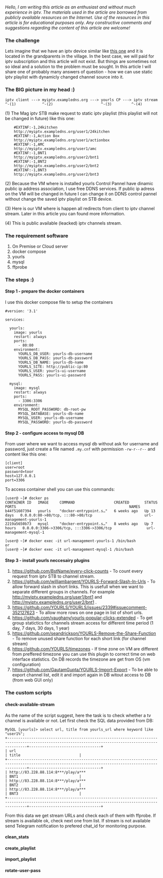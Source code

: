 *Hello, I am writing this article as an enthusiast and without much experience in iptv. The materials used in the article are borrowed from publicly available resources on the Internet. Use of the resources in this article is for educational purposes only.
Any constructive comments and suggestions regarding the content of this article are welcome!*

### The challenge
Lets imagine that we have an iptv device similar like [this one](https://www.infomir.eu/eng/products/archive/mag-257/ "Infomir MAG 257") and it is located in the grandparents in the village. In the best case, we will paid for iptv subscription and this article will not exist. But things are sometimes not so ideal and a solution to the problem must be sought.
In this article I will share one of probably many answers of question - how we can use static iptv playlist with dynamicly changed channel source into it.

### The BIG picture in my head :)
```
iptv client ---> myiptv.exampledns.org ---> yourls CP ---> iptv stream
^-(1)            ^-(2)                      ^-(3)         ^-(4)
```

(1) The Mag iptv STB make request to static iptv playlist (this playlist will not be changed in future) like this one:

```    #EXTM3U
    #EXTINF:-1,24kitchen
    http://myiptv.exampledns.org/user1/24kitchen
    #EXTINF:-1,Action Box
    http://myiptv.exampledns.org/user1/actionbox
    #EXTINF:-1,AMC
    http://myiptv.exampledns.org/user1/amc
    #EXTINF:-1,BNT1
    http://myiptv.exampledns.org/user2/bnt1
    #EXTINF:-1,BNT2
    http://myiptv.exampledns.org/user2/bnt2
    #EXTINF:-1,BNT3
    http://myiptv.exampledns.org/user2/bnt3
```

(2) Because the VM where is installed yourls Control Pannel have dinamic public ip address association, I use free DDNS services. If public ip adress on the VM will be changed in future I can change it on DDNS control pannel without change the saved iptv playlist on STB device.

(3) Here is our VM where is happen all redirects from client to iptv channel stream.  Later in this article you can found more information.

(4) This is public available (leacked) iptv channels stream.

### The requirement software
1. On Premise or Cloud server
2. docker compose
3. yourls
4. mysql
5. ffprobe

### The steps :)
#### Step 1 - prepare the docker containers
I use this docker compose file to setup the containers
```shell
#version: '3.1'

services:

  yourls:
    image: yourls
    restart: always
    ports:
      - 80:80
    environment:
      YOURLS_DB_USER: yourls-db-username
      YOURLS_DB_PASS: yourls-db-password
      YOURLS_DB_NAME: yourls-db-name
      YOURLS_SITE: http://public-ip:80
      YOURLS_USER: yourls-ui-username
      YOURLS_PASS: yourls-ui-password

  mysql:
    image: mysql
    restart: always
    ports:
      - 3306:3306
    environment:
      MYSQL_ROOT_PASSWORD: db-root-pw
      MYSQL_DATABASE: yourls-db-name
      MYSQL_USER: yourls-db-username
      MYSQL_PASSWORD: yourls-db-password
```
#### Step 2 - configure access to mysql DB
From user where we want to access mysql db without ask for username and password, just create a file named `.my.cnf` with permission `-rw-r--r--` and content like this one:
```
[client]
user=root
password=toor
host=127.0.0.1
port=3306
```
To access container shell you can use this commands:
```
[user@ ~]# docker ps
CONTAINER ID   IMAGE     COMMAND                  CREATED       STATUS       PORTS                                                    NAMES
b44f51607394   yourls    "docker-entrypoint.s…"   6 weeks ago   Up 13 days   0.0.0.0:80->80/tcp, :::80->80/tcp                        url-management-yourls-1
2219a5650b73   mysql     "docker-entrypoint.s…"   8 weeks ago   Up 7 hours   0.0.0.0:3306->3306/tcp, :::3306->3306/tcp                url-management-mysql-1

[user@ ~]# docker exec -it url-management-yourls-1 /bin/bash
or
[user@ ~]# docker exec -it url-management-mysql-1 /bin/bash
```

#### Step 3 - install yourls neccesairy plugins
1. https://github.com/BstName/every-click-counts - To count every request from iptv STB to channel stream.
2. https://github.com/williambargent/YOURLS-Forward-Slash-In-Urls - To allow forward slash in short links. This is usefull when we want to separate different groups in channels. For example http://myiptv.exampledns.org/user1/bnt1 and http://myiptv.exampledns.org/user2/bnt1 .
3. https://github.com/YOURLS/YOURLS/issues/2339#issuecomment-352127623 - To allow more rows on one page in list of short urls.
4. https://github.com/vaughany/yourls-popular-clicks-extended - To get group statictics for channels stream access for different time period (1 day, 7 days, 30 days, 1 year)
5. https://github.com/seandrickson/YOURLS-Remove-the-Share-Function - To remove unused share function for each short link (for channel stream)
6. https://github.com/YOURLS/timezones - If time zone on VM are different from preffered timezone you can use this plugin to correct time on web interface statistics. On DB records the timezone are get from OS (vm configuration)
7. https://github.com/GautamGupta/YOURLS-Import-Export - To be able to export channel list, edit it and import again in DB witout access to DB (from web GUI only)

### The custom scripts

#### check-available-stream
As the name of the script suggest, here the task is to check whether a tv channel is available or not.
Let first check the SQL data provided from DB:
```
MySQL [yourls]> select url, title from yourls_url where keyword like "user1%";
+-----------------------------------------------------------------------------------------------------------------------------------------------------+---------------------------------+
| url                                                                                                                                                 | title                           |
+-----------------------------------------------------------------------------------------------------------------------------------------------------+---------------------------------+
| http://83.228.88.114:8***/play/a***                                                                                                                 | BNT1                            |
| http://83.228.88.114:8***/play/a***                                                                                                                 | BNT2                            |
| http://83.228.88.114:8***/play/a***                                                                                                                 | BNT3                            |
+-----------------------------------------------------------------------------------------------------------------------------------------------------+---------------------------------+
```
From this data we get stream URLs and check each of them with ffprobe. If stream is available ok, check next one from list. If stream is not available send Telegram notification to prefered chat_id for monitoring purpose.

#### clean_stats

#### create_playlist

#### import_playlist

#### rotate-user-pass
